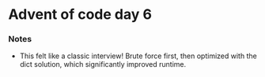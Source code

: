 # Advent of code day 6

### Notes
- This felt like a classic interview! Brute force first, then optimized
  with the dict solution, which significantly improved runtime.
